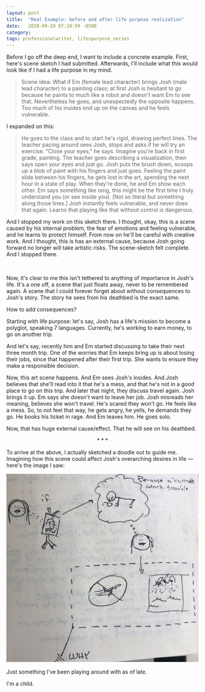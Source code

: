 ```yaml
---
layout: post
title:  "Real Example: before and after life purpose realization"
date:   2020-09-20 07:10:59 -0500
category: 
tags: professionalwriter, lifespurpose_series
---
```

Before I go off the deep end, I want to include a concrete example. First, here's scene sketch I had submitted. Afterwards, I'll include what this would look like if I had a life purpose in my mind.

>Scene idea: What if Em (female lead character) brings Josh (male lead character) to a painting class; at first Josh is hesitant to go because he paints to much like a robot and doesn't want Em to see that. Nevertheless he goes, and unexpectedly the opposite happens. Too much of his insides end up on the canvas and he feels vulnerable.

I expanded on this:
>He goes to the class and to start he's rigid, drawing perfect lines. The teacher pacing around sees Josh, stops and asks if he will try an exercise. "Close your eyes," he says. Imagine you're back in first grade, painting. The teacher goes describing a visualization, then says open your eyes and just go. Josh puts the brush down, scoops up a blob of paint with his fingers and just goes. Feeling the paint slide between his fingers, he gets lost in the art, spending the next hour in a state of play. When they're done, he and Em show each other. Em says something like omg, this might be the first time I truly understand you (or see inside you). [Not so literal but something along those lines.] Josh instantly feels vulnerable, and never does that again. Learns that playing like that without control is dangerous.

And I stopped my work on this sketch there. I thought, okay, this is a scene caused by his internal problem, the fear of emotions and feeling vulnerable, and he learns to protect himself. From now on he'll be careful with creative work. And I thought, this is has an external cause, because Josh going forward no longer will take artistic risks. The scene-sketch felt complete. And I stopped there.

<br>

Now, it's clear to me this isn't tethered to anything of importance in Josh's life. It's a one off, a scene that just floats away, never to be remembered again. A scene that I could forever forget about without consequences to Josh's story. The story he sees from his deathbed is the exact same.

How to add consequences? 

Starting with life purpose: let's say, Josh has a life's mission to become a polyglot, speaking 7 languages. Currently, he's working to earn money, to go on another trip.

And let's say, recently him and Em started discussing to take their next three month trip. One of the worries that Em keeps bring up is about losing their jobs, since that happened after their first trip. She wants to ensure they make a responsible decision.

Now, this art scene happens. And Em sees Josh's insides. And Josh believes that she'll read into it that he's a mess, and that he's not in a good place to go on this trip. And later that night, they discuss travel again. Josh brings it up. Em says she doesn't want to leave her job. Josh misreads her meaning, believes she won't travel. He's scared they won't go. He feels like a mess. So, to not feel that way, he gets angry, he yells, he demands they go. He books his ticket in rage. And Em leaves him. He goes solo.

Now, that has huge external cause/effect. That he will see on his deathbed. 

<p style="text-align: center;"> * * * </p>

To arrive at the above, I actually sketched a doodle out to guide me. Imagining how this scene could affect Josh's overarching desires in life — here's the image I saw: 

![image info](https://raw.githubusercontent.com/SilenceVosh/silencevosh.github.io/master/_posts/assets/images/ArtClass.jpeg "Life's Purpose")

Just something I've been playing around with as of late. 

I'm a child.